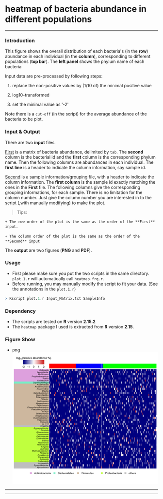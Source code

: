 # heatmap of bacteria abundance in different populations
---

### Introduction

This figure shows the overall distribution of each bacteria's (in the **row**) abundance in each individual (in the **column**), corresponding to different populations (**top bar**). The **left panel** shows the phylum name of each bacteria

Input data are pre-processed by following steps:

1. replace the non-positive values by (1/10 of) the minimal positive value

2. log10-transformed

3. set the minimal value as '-2'

Note there is a `cut-off` (in the script) for the average abundance of the bacteria to be plot.

### Input & Output

There are two **input** files. 

[First][f1] is a matrix of bacteria abundance, delimited by `tab`. The **second** column is the bacterial id and the **first** column is the corresponding phylum name. Then the following columns are abundances in each individual. The **first line** is a header to indicate the column information, say sample id.

[Second][f2] is a sample information/grouping file, with a header to indicate the column information. The **first column** is the sample id exactly matching the ones in the **First** file. The following columns give the corresponding grouping informations, for each sample. There is no limitation for the column number. Just give the column number you are interested in to the script (,with manually modifying) to make the plot.

> Tips: 

	+ The row order of the plot is the same as the order of the **First** input.

	+ The column order of the plot is the same as the order of the **Second** input


The **output** are two figures (**PNG** and **PDF**).


### Usage

+ First please make sure you put the two scripts in the same directory. `plot.1.r` will automatically call `heatmap.frq.r`.
+ Before running, you may manually modify the script to fit your data. (See the annotations in the `plot.1.r`)

```R
> Rscript plot.1.r Input_Matrix.txt SampleInfo
```

### Dependency

+ The scripts are tested on **R** version **2.15.2**
+ The `heatmap` package I used is extracted from **R** version **2.15**. 

### Figure Show

+ png
![png][p1]


------
------
[f1]: https://github.com/faculty/iVisual/blob/master/heatmap/plot.1/Input_Matrix.txt 
[f2]: https://github.com/faculty/iVisual/blob/master/heatmap/plot.1/SampleInfo

[p1]: https://github.com/faculty/iVisual/blob/master/heatmap/plot.1/Input_Matrix.heatmap.png

